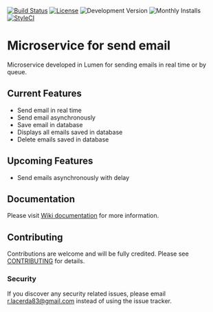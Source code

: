 [![Build Status](https://travis-ci.org/rlacerda83/lumen-email-microservice.svg?style=flat-square)](https://travis-ci.org/rlacerda83/lumen-email-microservice.svg)
[![License](https://img.shields.io/packagist/l/rlacerda83/service-email.svg?style=flat-square)](https://packagist.org/packages/rlacerda83/service-email)
![Development Version](https://img.shields.io/packagist/vpre/rlacerda83/service-email.svg?style=flat-square)
![Monthly Installs](https://img.shields.io/packagist/dm/rlacerda83/service-email.svg?style=flat-square)
[![StyleCI](https://styleci.io/repos/40798726/shield)](https://styleci.io/repos/40798726)

# Microservice for send email
Microservice developed in Lumen for sending emails in real time or by queue.

## Current Features  
- Send email in real time
- Send email asynchronously 
- Save email in database
- Displays all emails saved in database
- Delete emails saved in database

## Upcoming Features
- Send emails asynchronously with delay

## Documentation
Please visit [Wiki documentation](https://github.com/rlacerda83/lumen-email-microservice/wiki) for more information.

## Contributing
Contributions are welcome and will be fully credited. Please see [CONTRIBUTING](contributing.md) for details.

### Security
If you discover any security related issues, please email r.lacerda83@gmail.com instead of using the issue tracker.


